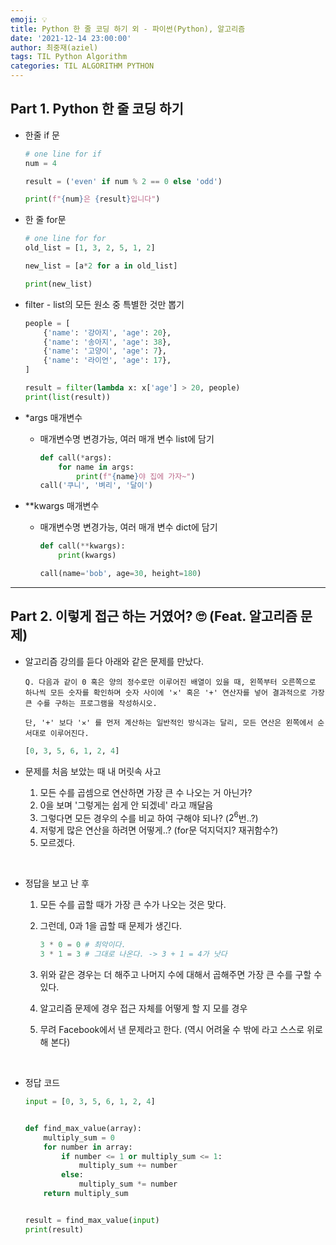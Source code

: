 ```yaml
---
emoji: 💡
title: Python 한 줄 코딩 하기 외 - 파이썬(Python), 알고리즘
date: '2021-12-14 23:00:00'
author: 최중재(aziel)
tags: TIL Python Algorithm
categories: TIL ALGORITHM PYTHON
---
```


## Part 1. Python 한 줄 코딩 하기

- 한줄 if 문

  ```python
  # one line for if
  num = 4

  result = ('even' if num % 2 == 0 else 'odd')

  print(f"{num}은 {result}입니다")
  ```

- 한 줄 for문

  ```python
  # one line for for
  old_list = [1, 3, 2, 5, 1, 2]

  new_list = [a*2 for a in old_list]

  print(new_list)
  ```

- filter - list의 모든 원소 중 특별한 것만 뽑기

  ```python
  people = [
      {'name': '강아지', 'age': 20},
      {'name': '송아지', 'age': 38},
      {'name': '고양이', 'age': 7},
      {'name': '라이언', 'age': 17},
  ]

  result = filter(lambda x: x['age'] > 20, people)
  print(list(result))
  ```

- \*args 매개변수

  - 매개변수명 변경가능, 여러 매개 변수 list에 담기
    ```python
    def call(*args):
        for name in args:
            print(f"{name}야 집에 가자~")
    call('쿠니', '벼리', '달이')
    ```

- \*\*kwargs 매개변수

  - 매개변수명 변경가능, 여러 매개 변수 dict에 담기

    ```python
    def call(**kwargs):
        print(kwargs)

    call(name='bob', age=30, height=180)
    ```

---

## Part 2. 이렇게 접근 하는 거였어? 🙄 (Feat. 알고리즘 문제)

- 알고리즘 강의를 듣다 아래와 같은 문제를 만났다.

  ```text
  Q. 다음과 같이 0 혹은 양의 정수로만 이루어진 배열이 있을 때, 왼쪽부터 오른쪽으로 하나씩 모든 숫자를 확인하며 숫자 사이에 '✕' 혹은 '+' 연산자를 넣어 결과적으로 가장 큰 수를 구하는 프로그램을 작성하시오.

  단, '+' 보다 '✕' 를 먼저 계산하는 일반적인 방식과는 달리, 모든 연산은 왼쪽에서 순서대로 이루어진다.
  ```

  ```python
  [0, 3, 5, 6, 1, 2, 4]
  ```

- 문제를 처음 보았는 때 내 머릿속 사고
  1. 모든 수를 곱셈으로 연산하면 가장 큰 수 나오는 거 아닌가?
  2. 0을 보며 '그렇게는 쉽게 안 되겠네' 라고 깨달음
  3. 그렇다면 모든 경우의 수를 비교 하여 구해야 되나? ($2^6$번..?)
  4. 저렇게 많은 연산을 하려면 어떻게..? (for문 덕지덕지? 재귀함수?)
  5. 모르겠다.

<br/>

- 정답을 보고 난 후

  1. 모든 수를 곱할 때가 가장 큰 수가 나오는 것은 맞다.
  2. 그런데, 0과 1을 곱할 때 문제가 생긴다.

     ```python
     3 * 0 = 0 # 최악이다.
     3 * 1 = 3 # 그대로 나온다. -> 3 + 1 = 4가 낫다
     ```

  3. 위와 같은 경우는 더 해주고 나머지 수에 대해서 곱해주면 가장 큰 수를 구할 수 있다.
  4. 알고리즘 문제에 경우 접근 자체를 어떻게 할 지 모를 경우
  5. 무려 Facebook에서 낸 문제라고 한다. (역시 어려울 수 밖에 라고 스스로 위로 해 본다)

<br/>

- 정답 코드

  ```python
  input = [0, 3, 5, 6, 1, 2, 4]


  def find_max_value(array):
      multiply_sum = 0
      for number in array:
          if number <= 1 or multiply_sum <= 1:
              multiply_sum += number
          else:
              multiply_sum *= number
      return multiply_sum


  result = find_max_value(input)
  print(result)
  ```

```toc

```
